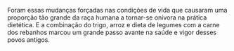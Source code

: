 ﻿Foram essas mudanças forçadas nas condições de vida que causaram uma proporção tão grande da raça humana a tornar-se onívora na prática dietética. E a combinação do trigo, arroz e dieta de legumes com a carne dos rebanhos  marcou um grande passo avante na saúde e vigor desses povos antigos.